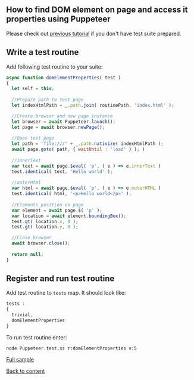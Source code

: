 ## How to find DOM element on page and access it properties using Puppeteer

Please check out [previous tutorial](FirstPuppeteerTemplate.md) if you don't have test suite prepared.

## Write a test routine
Add following test routine to your suite:

```javascript
async function domElementProperties( test )
{
  let self = this;
  
  //Prepare path to test page
  let indexHtmlPath = _.path.join( routinePath, 'index.html' );

  //Create browser and new page instance
  let browser = await Puppeteer.launch();
  let page = await browser.newPage();
  
  //Open test page
  let path = 'file:///' + _.path.nativize( indexHtmlPath );
  await page.goto( path, { waitUntil : 'load' } ); )
  
  //innerText
  var text = await page.$eval( 'p', ( e ) => e.innerText )
  test.identical( text, 'Hello world' );
  
  //outerHtml 
  var html = await page.$eval( 'p', ( e ) => e.outerHTML )
  test.identical( html, '<p>Hello world</p>' );
  
  //Elements position on page
  var element = await page.$( 'p' );
  var location = await element.boundingBox();
  test.gt( location.x, 0 );
  test.gt( location.y, 0 );

  //Close browser
  await browser.close();
  
  return null;
}
```

## Register and run test routine

Add test routine to `tests` map. It should look like:
```javascript
tests :
{ 
  trivial,
  domElementProperties
}
```

To run test routine enter:
```
node Puppeteer.test.ss r:domElementProperties v:5
```

[Full sample](../../../sample/puppeteer/ElementProperties.test.s)

[Back to content](../README.md#Tutorials)





